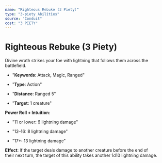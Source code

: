 ```yaml
---
name: "Righteous Rebuke (3 Piety)"
type: "3-piety Abilities"
source: "Conduit"
cost: "3 PIETY"
---
```


# Righteous Rebuke (3 Piety)

Divine wrath strikes your foe with lightning that follows them across the battlefield.


- "**Keywords**: Attack, Magic, Ranged"

- "**Type**: Action"

- "**Distance**: Ranged 5"

- "**Target**: 1 creature"

**Power Roll + Intuition**:


- "11 or lower: 6 lightning damage"

- "12–16: 8 lightning damage"

- "17+: 13 lightning damage"

**Effect**: If the target deals damage to another creature before the end of their next turn, the target of this ability takes another 1d10 lightning damage.
